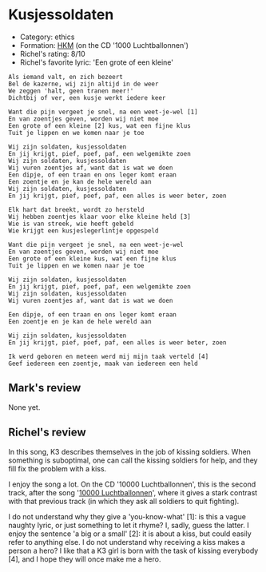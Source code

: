 # Kusjessoldaten

 * Category: ethics
 * Formation: [HKM](Hkm.md) (on the CD '1000 Luchtballonnen')
 * Richel's rating: 8/10
 * Richel's  favorite lyric: 'Een grote of een kleine'

```
Als iemand valt, en zich bezeert
Bel de kazerne, wij zijn altijd in de weer
We zeggen 'halt, geen tranen meer!'
Dichtbij of ver, een kusje werkt iedere keer

Want die pijn vergeet je snel, na een weet-je-wel [1]
En van zoentjes geven, worden wij niet moe
Een grote of een kleine [2] kus, wat een fijne klus
Tuit je lippen en we komen naar je toe

Wij zijn soldaten, kusjessoldaten
En jij krijgt, pief, poef, paf, een welgemikte zoen
Wij zijn soldaten, kusjessoldaten
Wij vuren zoentjes af, want dat is wat we doen
Een dipje, of een traan en ons leger komt eraan
Een zoentje en je kan de hele wereld aan
Wij zijn soldaten, kusjessoldaten
En jij krijgt, pief, poef, paf, een alles is weer beter, zoen

Elk hart dat breekt, wordt zo hersteld
Wij hebben zoentjes klaar voor elke kleine held [3]
Wie is van streek, wie heeft gebeld
Wie krijgt een kusjeslegerlintje opgespeld

Want die pijn vergeet je snel, na een weet-je-wel
En van zoentjes geven, worden wij niet moe
Een grote of een kleine kus, wat een fijne klus
Tuit je lippen en we komen naar je toe

Wij zijn soldaten, kusjessoldaten
En jij krijgt, pief, poef, paf, een welgemikte zoen
Wij zijn soldaten, kusjessoldaten
Wij vuren zoentjes af, want dat is wat we doen

Een dipje, of een traan en ons leger komt eraan
Een zoentje en je kan de hele wereld aan

Wij zijn soldaten, kusjessoldaten
En jij krijgt, pief, poef, paf, een alles is weer beter, zoen

Ik werd geboren en meteen werd mij mijn taak verteld [4]
Geef iedereen een zoentje, maak van iedereen een held

```

## Mark's review

None yet.

## Richel's review

In this song, K3 describes themselves in the job of kissing soldiers. 
When something is suboptimal, one can call the kissing soldiers for help, 
and they fill fix the problem with a kiss.

I enjoy the song a lot. On the CD '10000 Luchtballonnen', this is the second track, 
after the song '[10000 Luchtballonnen](10000Luchtballonnen.md)', 
where it gives a stark contrast with that previous track (in which
they ask all soldiers to quit fighting). 

I do not understand why they give a 'you-know-what' [1]: is this a vague naughty lyric,
or just something to let it rhyme? I, sadly, guess the latter. I enjoy the sentence
'a big or a small' [2]: it is about a kiss, but could easily refer to anything else.
I do not understand why receiving a kiss makes a person a hero? I like that a
K3 girl is born with the task of kissing everybody [4], and I hope they will once make me a hero.
